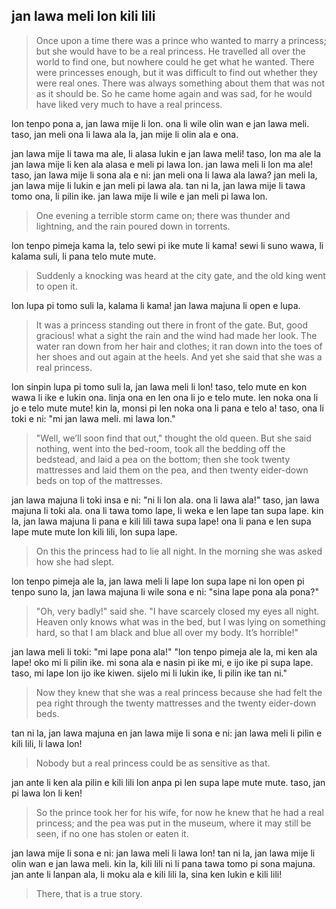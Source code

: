 ## jan lawa meli lon kili lili

<!--

## opener

ni li lipu kalama pi lipu "jan lawa meli lon kili lili"

> Originally by Hans Christian Andersen

lipu ni li tan Hans Christian Andersen

> Translation by @gregdan3

-->

> Once upon a time there was a prince who wanted to marry a princess; but she
would have to be a real princess. He travelled all over the world to find one,
but nowhere could he get what he wanted. There were princesses enough, but it
was difficult to find out whether they were real ones. There was always
something about them that was not as it should be. So he came home again and was
sad, for he would have liked very much to have a real princess.

lon tenpo pona a, jan lawa mije li lon.
ona li wile olin wan e jan lawa meli.
taso, jan meli ona li lawa ala la, jan mije li olin ala e ona.
<!-- distinction: lawa ala/not royal/not real princess, and lawa lon/true royal/real princess-->
jan lawa mije li tawa ma ale, li alasa lukin e jan lawa meli!
taso, lon ma ale la jan lawa mije li ken ala alasa e meli pi lawa lon. <!-- pause -->
jan lawa meli li lon ma ale!
taso, jan lawa mije li sona ala e ni:
jan meli ona li lawa ala lawa?
jan meli la, jan lawa mije li lukin e jan meli pi lawa ala.
tan ni la, jan lawa mije li tawa tomo ona, li pilin ike.
jan lawa mije li wile e jan meli pi lawa lon.

> One evening a terrible storm came on; there was thunder and lightning, and the
rain poured down in torrents.

<!-- a future night/one evening; "tenpo pimeja wan" is calque-y and weird -->
lon tenpo pimeja kama la, telo sewi pi ike mute li kama!
sewi li suno wawa, li kalama suli, li pana telo mute mute.

> Suddenly a knocking was heard at the city gate, and the old king went to open it.

lon lupa pi tomo suli la, kalama li kama!
jan lawa majuna li open e lupa.
<!-- I'm gonna pretend the king doesn't exist. All he does is open the door. -->

> It was a princess standing out there in front of the gate. But, good gracious!
what a sight the rain and the wind had made her look. The water ran down from
her hair and clothes; it ran down into the toes of her shoes and out again at
the heels. And yet she said that she was a real princess.

lon sinpin lupa pi tomo suli la, jan lawa meli li lon!
taso, telo mute en kon wawa li ike e lukin ona.
linja ona en len ona li jo e telo mute.
len noka ona li jo e telo mute mute!
kin la, monsi pi len noka ona li pana e telo a!
taso, ona li toki e ni: "mi jan lawa meli. mi lawa lon."

> "Well, we’ll soon find that out," thought the old queen. But she said nothing,
went into the bed-room, took all the bedding off the bedstead, and laid a pea on
the bottom; then she took twenty mattresses and laid them on the pea, and then
twenty eider-down beds on top of the mattresses.

jan lawa majuna li toki insa e ni: "ni li lon ala. ona li lawa ala!"
taso, jan lawa majuna li toki ala.
ona li tawa tomo lape, li weka e len lape tan supa lape.
kin la, jan lawa majuna li pana e kili lili tawa supa lape!
ona li pana e len supa lape mute mute lon kili lili, lon supa lape.

> On this the princess had to lie all night. In the morning she was asked how
she had slept.

lon tenpo pimeja ale la, jan lawa meli li lape lon supa lape ni
lon open pi tenpo suno la, jan lawa majuna li wile sona e ni: "sina lape pona
ala pona?"

> "Oh, very badly!" said she. "I have scarcely closed my eyes all night. Heaven
only knows what was in the bed, but I was lying on something hard, so that I am
black and blue all over my body. It’s horrible!"

jan lawa meli li toki: "mi lape pona ala!"
"lon tenpo pimeja ale la, mi ken ala lape! oko mi li pilin ike.
mi sona ala e nasin pi ike mi, e ijo ike pi supa lape.
taso, mi lape lon ijo ike kiwen. sijelo mi li lukin ike, li pilin ike tan ni."

> Now they knew that she was a real princess because she had felt the pea right
through the twenty mattresses and the twenty eider-down beds.

tan ni la, jan lawa majuna en jan lawa mije li sona e ni:
jan lawa meli li pilin e kili lili, li lawa lon!

> Nobody but a real princess could be as sensitive as that.

jan ante li ken ala pilin e kili lili lon anpa pi len supa lape mute mute.
taso, jan pi lawa lon li ken!

> So the prince took her for his wife, for now he knew that he had a real
princess; and the pea was put in the museum, where it may still be seen, if no
one has stolen or eaten it.

jan lawa mije li sona e ni: jan lawa meli li lawa lon!
tan ni la, jan lawa mije li olin wan e jan lawa meli.  <!-- this gives me a
little appreciation for English's gender distinction in pronouns, cause i could
use them both at the same time without being ambiguous. ona li jan seme? mi
toki lon jan tu! -->
kin la, kili lili ni li pana tawa tomo pi sona majuna.
jan ante li lanpan ala, li moku ala e kili lili la, sina ken lukin e kili lili!

> There, that is a true story.
